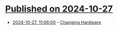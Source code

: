 # [Published on 2024-10-27](index.md)

* [2024-10-27, 11:06:00](https://soylentnews.org/meta/article.pl?sid=24/10/27/1056210&from=rss) - [Changing Hardware](https://soylentnews.org/meta/article.pl?sid=24/10/27/1056210&from=rss)
